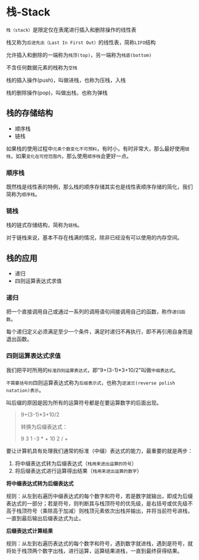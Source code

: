 # 栈-Stack

`栈（stack）`是限定仅在表尾进行插入和删除操作的线性表

栈又称为`后进先出（Last In First Out）`的线性表，简称`LIFO`结构

允许插入和删除的一端称为`栈顶(top)`，另一端称为`栈底(bottom)`

不含任何数据元素的栈称为`空栈`

栈的插入操作(push)，叫做进栈，也称为压栈，入栈

栈的删除操作(pop)，叫做出栈，也称为弹栈

## 栈的存储结构

* 顺序栈
* 链栈

如果栈的使用过程中`元素个数变化不可预料`，有时小，有时非常大，那么最好使用`链栈`，如果`变化在可控范围内`，那么使用`顺序栈`会更好一点。

### 顺序栈

既然栈是线性表的特例，那么栈的顺序存储其实也是线性表顺序存储的简化，我们简称为`顺序栈`。

### 链栈

栈的链式存储结构，简称为`链栈`。

对于链栈来说，基本不存在栈满的情况，除非已经没有可以使用的内存空间。

## 栈的应用

* 递归
* 四则运算表达式求值

### 递归

把一个直接调用自己或通过一系列的调用语句间接调用自己的函数，称作`递归函数`。

每个递归定义必须满足至少一个条件，满足时递归不再执行，即不再引用自身而是退出函数。

### 四则运算表达式求值

我们把平时所用的`标准四则运算表达式`，即"9+(3-1)*3+10/2"叫做`中缀表达式`。

`不需要括号的`四则运算表达式称为`后缀表示式`，也称为`逆波兰(reverse polish natation)表示`。

叫后缀的原因是因为所有的运算符号都是在要运算数字的后面出现。

>9+(3-1)*3+10/2
>
>转换为后缀表达式：
>
>9 3 1 -3 * + 10 2 / +

要让计算机具有处理我们通常的标准（中缀）表达式的能力，最重要的就是两步：

1. 将中缀表达式转为后缀表达式（`栈用来进出运算的符号`）
2. 将后缀表达式进行运算得出结果（`栈用来进出运算的数字`）

**将中缀表达式转为后缀表达式**

规则：从左到右遍历中缀表达式的每个数字和符号，若是数字就输出，即成为后缀表达式的一部分；若是符号，则判断其与栈顶符号的优先级，是右括号或优先级不高于栈顶符号（乘除高于加减）则栈顶元素依次出栈并输出，并将当前符号进栈，一直到最后输出后缀表达式为止。

**后缀表达式计算结果**

规则：从左到右遍历表达式的每个数字和符号，遇到数字就进栈，遇到是符号，就将处于栈顶两个数字出栈，进行运算，运算结果进栈，一直到最终获得结果。

